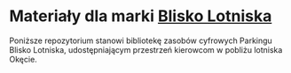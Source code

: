 # Materiały dla marki [Blisko Lotniska](bliskolotniska.pl)
Poniższe repozytorium stanowi bibliotekę zasobów cyfrowych Parkingu Blisko Lotniska, udostępniającym przestrzeń kierowcom w pobliżu lotniska Okęcie.
